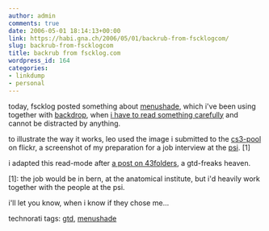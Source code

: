 ```yaml
---
author: admin
comments: true
date: 2006-05-01 18:14:13+00:00
link: https://habi.gna.ch/2006/05/01/backrub-from-fscklogcom/
slug: backrub-from-fscklogcom
title: backrub from fscklog.com
wordpress_id: 164
categories:
- linkdump
- personal
---
```



today, fscklog posted something about [menushade](http://www.fscklog.com/2006/05/menushade_die_d.html), which i've been using together with [backdrop](http://www.johnhaney.com/backdrop/), when [i have to read something carefully](https://www.flickr.com/photos/habi/136308780/in/pool-cs3/) and cannot be distracted by anything.
  
to illustrate the way it works, leo used the image i submitted to the [cs3-pool](https://www.flickr.com/groups/cs3/pool/) on flickr, a screenshot of my preparation for a job interview at the [psi](http://www.psi.ch/). [1]
  
i adapted this read-mode after [a post on 43folders](http://www.43folders.com/2006/04/17/fsm2-electric-boogaloo/), a gtd-freaks heaven.



[1]: the job would be in bern, at the anatomical institute, but i'd heavily work together with the people at the psi.
  
i'll let you know, when i know if they chose me...





technorati tags: [gtd](http://www.technorati.com/tag/gtd), [menushade](http://www.technorati.com/tag/menushade)

